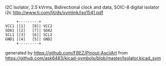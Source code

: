 I2C Isolator, 2.5 kVrms, Bidirectional clock and data, SOIC-8
digital isolator i2c
http://www.ti.com/lit/ds/symlink/iso1541.pdf


	     +---------+
	VCC1 |[1]   [8]| VCC2
	SDA1 |[2]   [7]| SDA2
	SCL1 |[3]   [6]| SCL2
	GND1 |[4]   [5]| GND2
	     +---------+


generated by https://github.com/FBEZ/Pinout-AsciiArt from https://github.com/ask6483/kicad-symbols/blob/master/Isolator.kicad_sym